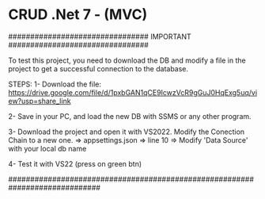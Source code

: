 # CRUD .Net 7 - (MVC)

################################ IMPORTANT ################################

To test this project, you need to download the DB and modify a file in the project to get a successful connection to the database.

STEPS:
1- Download the file:
https://drive.google.com/file/d/1pxbGAN1qCE9IcwzVcR9gGuJ0HqExg5uq/view?usp=share_link

2- Save in your PC, and load the new DB with SSMS or any other program.

3- Download the project and open it with VS2022. Modify the Conection Chain to a new one. 
      =>  appsettings.json => line 10 => Modify 'Data Source' with your local db name
      
4-  Test it with VS22 (press on green btn)

#############################################################################
